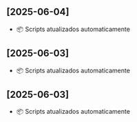 ## [2025-06-04]
- 📦 Scripts atualizados automaticamente

## [2025-06-03]
- 📦 Scripts atualizados automaticamente

## [2025-06-03]
- 📦 Scripts atualizados automaticamente


